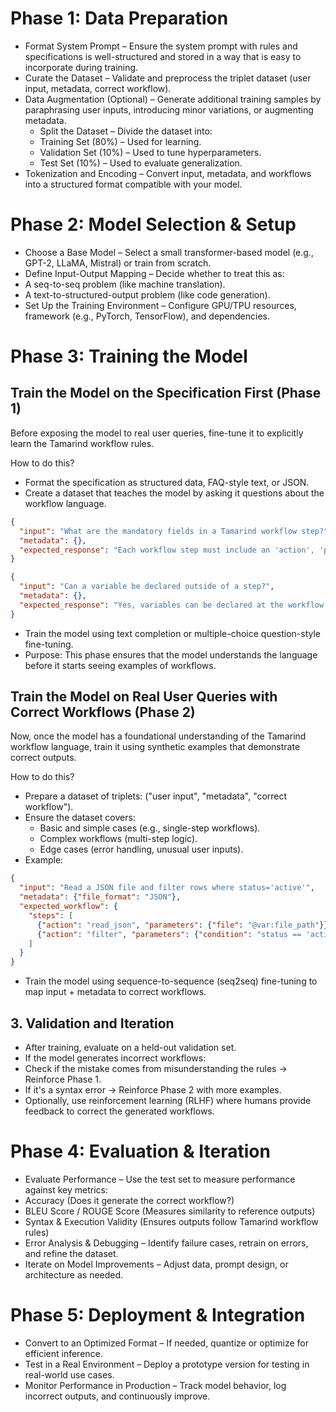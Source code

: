 # Phase 1: Data Preparation

 * Format System Prompt – Ensure the system prompt with rules and specifications is well-structured and stored in a way that is easy to incorporate during training.
 * Curate the Dataset – Validate and preprocess the triplet dataset (user input, metadata, correct workflow).
 * Data Augmentation (Optional) – Generate additional training samples by paraphrasing user inputs, introducing minor variations, or augmenting metadata.
   + Split the Dataset – Divide the dataset into:
   + Training Set (80%) – Used for learning.
   + Validation Set (10%) – Used to tune hyperparameters.
   + Test Set (10%) – Used to evaluate generalization.
 * Tokenization and Encoding – Convert input, metadata, and workflows into a structured format compatible with your model.

# Phase 2: Model Selection & Setup

 * Choose a Base Model – Select a small transformer-based model (e.g., GPT-2, LLaMA, Mistral) or train from scratch.
 * Define Input-Output Mapping – Decide whether to treat this as:
 * A seq-to-seq problem (like machine translation).
 * A text-to-structured-output problem (like code generation).
 * Set Up the Training Environment – Configure GPU/TPU resources, framework (e.g., PyTorch, TensorFlow), and dependencies.

# Phase 3: Training the Model

## Train the Model on the Specification First (Phase 1)

Before exposing the model to real user queries, fine-tune it to explicitly learn the Tamarind workflow rules.

How to do this?
 * Format the specification as structured data, FAQ-style text, or JSON.
 * Create a dataset that teaches the model by asking it questions about the workflow language.

```json
{
  "input": "What are the mandatory fields in a Tamarind workflow step?",
  "metadata": {},
  "expected_response": "Each workflow step must include an 'action', 'parameters', and optionally 'conditions'."
}
```

```json
{
  "input": "Can a variable be declared outside of a step?",
  "metadata": {},
  "expected_response": "Yes, variables can be declared at the workflow level using the '@var' syntax."
}
```

 * Train the model using text completion or multiple-choice question-style fine-tuning.
 * Purpose: This phase ensures that the model understands the language before it starts seeing examples of workflows.

## Train the Model on Real User Queries with Correct Workflows (Phase 2)

Now, once the model has a foundational understanding of the Tamarind workflow language, train it using synthetic examples that demonstrate correct outputs.

How to do this?
 * Prepare a dataset of triplets: ("user input", "metadata", "correct workflow").
 * Ensure the dataset covers:
   * Basic and simple cases (e.g., single-step workflows).
   * Complex workflows (multi-step logic).
   * Edge cases (error handling, unusual user inputs).
* Example:

```json
{
  "input": "Read a JSON file and filter rows where status='active'",
  "metadata": {"file_format": "JSON"},
  "expected_workflow": {
    "steps": [
      {"action": "read_json", "parameters": {"file": "@var:file_path"}},
      {"action": "filter", "parameters": {"condition": "status == 'active'"}}
    ]
  }
}
```

 * Train the model using sequence-to-sequence (seq2seq) fine-tuning to map input + metadata to correct workflows.

## 3. Validation and Iteration

 
 * After training, evaluate on a held-out validation set.
 * If the model generates incorrect workflows:
 * Check if the mistake comes from misunderstanding the rules → Reinforce Phase 1.
 * If it's a syntax error → Reinforce Phase 2 with more examples.
 * Optionally, use reinforcement learning (RLHF) where humans provide feedback to correct the generated workflows.

# Phase 4: Evaluation & Iteration
  + Evaluate Performance – Use the test set to measure performance against key metrics:
  + Accuracy (Does it generate the correct workflow?)
  + BLEU Score / ROUGE Score (Measures similarity to reference outputs)
  + Syntax & Execution Validity (Ensures outputs follow Tamarind workflow rules)
  + Error Analysis & Debugging – Identify failure cases, retrain on errors, and refine the dataset.
  + Iterate on Model Improvements – Adjust data, prompt design, or architecture as needed.
# Phase 5: Deployment & Integration

 
  + Convert to an Optimized Format – If needed, quantize or optimize for efficient inference.
  + Test in a Real Environment – Deploy a prototype version for testing in real-world use cases.
  + Monitor Performance in Production – Track model behavior, log incorrect outputs, and continuously improve.
